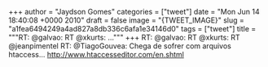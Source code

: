 
+++
author = "Jaydson Gomes"
categories = ["tweet"]
date = "Mon Jun 14 18:40:08 +0000 2010"
draft = false
image = "{TWEET_IMAGE}"
slug = "a1fea6494249a4ad827a8db336c6afa1e34146d0"
tags = ["tweet"]
title = """RT: @galvao: RT @xkurts: ..."""
+++
RT: @galvao: RT @xkurts: RT @jeanpimentel RT: @TiagoGouvea: Chega de sofrer com arquivos htaccess... http://www.htaccesseditor.com/en.shtml
